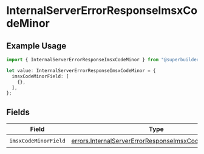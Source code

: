 # InternalServerErrorResponseImsxCodeMinor

## Example Usage

```typescript
import { InternalServerErrorResponseImsxCodeMinor } from "@superbuilders/powerpath/models/errors";

let value: InternalServerErrorResponseImsxCodeMinor = {
  imsxCodeMinorField: [
    {},
  ],
};
```

## Fields

| Field                                                                                                                            | Type                                                                                                                             | Required                                                                                                                         | Description                                                                                                                      |
| -------------------------------------------------------------------------------------------------------------------------------- | -------------------------------------------------------------------------------------------------------------------------------- | -------------------------------------------------------------------------------------------------------------------------------- | -------------------------------------------------------------------------------------------------------------------------------- |
| `imsxCodeMinorField`                                                                                                             | [errors.InternalServerErrorResponseImsxCodeMinorField1](../../models/errors/internalservererrorresponseimsxcodeminorfield1.md)[] | :heavy_check_mark:                                                                                                               | N/A                                                                                                                              |
